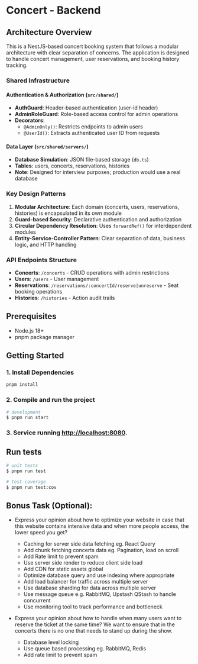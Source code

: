 # Concert - Backend

## Architecture Overview

This is a NestJS-based concert booking system that follows a modular architecture with clear separation of concerns. The application is designed to handle concert management, user reservations, and booking history tracking.

### Shared Infrastructure

#### Authentication & Authorization (`src/shared/`)

- **AuthGuard**: Header-based authentication (user-id header)
- **AdminRoleGuard**: Role-based access control for admin operations
- **Decorators**:
  - `@AdminOnly()`: Restricts endpoints to admin users
  - `@UserId()`: Extracts authenticated user ID from requests

#### Data Layer (`src/shared/servers/`)

- **Database Simulation**: JSON file-based storage (`db.ts`)
- **Tables**: users, concerts, reservations, histories
- **Note**: Designed for interview purposes; production would use a real database

### Key Design Patterns

1. **Modular Architecture**: Each domain (concerts, users, reservations, histories) is encapsulated in its own module
2. **Guard-based Security**: Declarative authentication and authorization
3. **Circular Dependency Resolution**: Uses `forwardRef()` for interdependent modules
4. **Entity-Service-Controller Pattern**: Clear separation of data, business logic, and HTTP handling

### API Endpoints Structure

- **Concerts**: `/concerts` - CRUD operations with admin restrictions
- **Users**: `/users` - User management
- **Reservations**: `/reservations/:concertId/reserve|unreserve` - Seat booking operations
- **Histories**: `/histories` - Action audit trails

## Prerequisites

- Node.js 18+
- pnpm package manager

## Getting Started

### 1. Install Dependencies

```bash
pnpm install
```

### 2. Compile and run the project

```bash
# development
$ pnpm run start
```

### 3. Service running [http://localhost:8080](http://localhost:8080).

## Run tests

```bash
# unit tests
$ pnpm run test

# test coverage
$ pnpm run test:cov
```

## Bonus Task (Optional):

- Express your opinion about how to optimize your website in case that this
  website contains intensive data and when more people access, the lower speed
  you get?
  - Caching for server side data fetching eg. React Query
  - Add chunk fetching concerts data eg. Pagination, load on scroll
  - Add Rate limit to prevent spam
  - Use server side render to reduce client side load
  - Add CDN for static assets global
  - Optimize database query and use indexing where appropriate
  - Add load balancer for traffic across multiple server
  - Use database sharding for data across multiple server
  - Use message queue e.g. RabbitMQ, Upstash QStash to handle concurrent
  - Use monitoring tool to track performance and bottleneck

- Express your opinion about how to handle when many users want to reserve the
  ticket at the same time? We want to ensure that in the concerts there is no one
  that needs to stand up during the show.
  - Database level locking
  - Use queue based processing eg. RabbitMQ, Redis
  - Add rate limit to prevent spam
